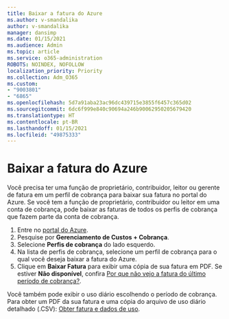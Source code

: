 ```yaml
---
title: Baixar a fatura do Azure
ms.author: v-smandalika
author: v-smandalika
manager: dansimp
ms.date: 01/15/2021
ms.audience: Admin
ms.topic: article
ms.service: o365-administration
ROBOTS: NOINDEX, NOFOLLOW
localization_priority: Priority
ms.collection: Adm_O365
ms.custom:
- "9003801"
- "6865"
ms.openlocfilehash: 5d7a91aba23ac96dc439715e3855f6457c365d02
ms.sourcegitcommit: 6dc6f999e840c90694a246b90062950205679420
ms.translationtype: HT
ms.contentlocale: pt-BR
ms.lasthandoff: 01/15/2021
ms.locfileid: "49875333"
---
```

# <a name="download-azure-invoice"></a>Baixar a fatura do Azure

Você precisa ter uma função de proprietário, contribuidor, leitor ou gerente de fatura em um perfil de cobrança para baixar sua fatura no portal do Azure. Se você tem a função de proprietário, contribuidor ou leitor em uma conta de cobrança, pode baixar as faturas de todos os perfis de cobrança que fazem parte da conta de cobrança.

1. Entre no [portal do Azure](https://portal.azure.com/).
2. Pesquise por **Gerenciamento de Custos + Cobrança**.
3. Selecione **Perfis de cobrança** do lado esquerdo.
4. Na lista de perfis de cobrança, selecione um perfil de cobrança para o qual você deseja baixar a fatura do Azure.
5. Clique em **Baixar Fatura** para exibir uma cópia de sua fatura em PDF. Se estiver **Não disponível**, confira [Por que não vejo a fatura do último período de cobrança?](https://docs.microsoft.com/azure/cost-management-billing/manage/download-azure-invoice-daily-usage-date).

Você também pode exibir o uso diário escolhendo o período de cobrança. Para obter um PDF da sua fatura e uma cópia do arquivo de uso diário detalhado (.CSV): [Obter fatura e dados de uso](https://docs.microsoft.com/azure/cost-management-billing/manage/download-azure-invoice-daily-usage-date).